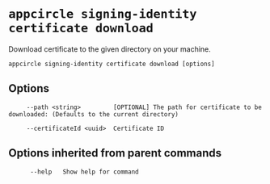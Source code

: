 # `appcircle signing-identity certificate download`

Download certificate to the given directory on your machine.

```plaintext
appcircle signing-identity certificate download [options]
```

## Options

```plaintext
     --path <string>         [OPTIONAL] The path for certificate to be downloaded: (Defaults to the current directory)

     --certificateId <uuid>  Certificate ID
```

## Options inherited from parent commands

```plaintext
      --help   Show help for command
```
